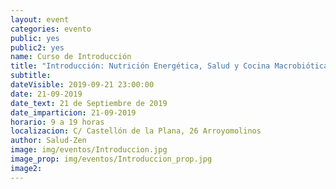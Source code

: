 ```yaml
---
layout: event
categories: evento
public: yes
public2: yes
name: Curso de Introducción
title: "Introducción: Nutrición Energética, Salud y Cocina Macrobiótica"
subtitle:
dateVisible: 2019-09-21 23:00:00
date: 21-09-2019
date_text: 21 de Septiembre de 2019
date_imparticion: 21-09-2019
horario: 9 a 19 horas
localizacion: C/ Castellón de la Plana, 26 Arroyomolinos
author: Salud-Zen
image: img/eventos/Introduccion.jpg
image_prop: img/eventos/Introduccion_prop.jpg
image2:
---
```

